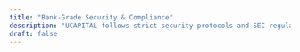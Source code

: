 ```yaml
---
title: "Bank-Grade Security & Compliance"
description: "UCAPITAL follows strict security protocols and SEC regulations to protect your investments."
draft: false
---
```


